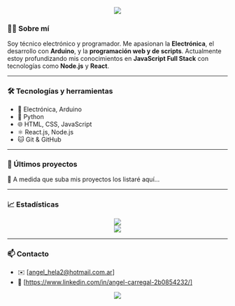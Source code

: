 <!-- Encabezado gráfico -->
<p align="center">
  <img src="https://capsule-render.vercel.app/api?type=waving&color=0:36d1dc,100:5b86e5&height=180&section=header&text=¡Hola!%20Soy%20Angel%20Carregal&fontSize=30&fontColor=ffffff" />
</p>

<!-- Presentación breve -->
### 👨‍💻 Sobre mí

Soy técnico electrónico y programador. Me apasionan la **Electrónica**, el desarrollo con **Arduino**, y la **programación web y de scripts**. Actualmente estoy profundizando mis conocimientos en **JavaScript Full Stack** con tecnologías como **Node.js** y **React**.

---

### 🛠 Tecnologías y herramientas

- 🔌 Electrónica, Arduino
- 🐍 Python
- 🌐 HTML, CSS, JavaScript
- ⚛️ React.js, Node.js
- 🐱 Git & GitHub

---

### 🚀 Últimos proyectos

🔧 A medida que suba mis proyectos los listaré aquí...

---

### 📈 Estadísticas

<p align="center">
  <img src="https://github-readme-stats.vercel.app/api?username=tu_usuario&show_icons=true&theme=radical" />
  <br/>
  <img src="https://github-readme-streak-stats.herokuapp.com/?user=tu_usuario&theme=radical" />
</p>

---

### 📫 Contacto

- ✉️ [angel_hela2@hotmail.com.ar]
- 🔗 [https://www.linkedin.com/in/angel-carregal-2b0854232/]

<p align="center">
  <img src="https://capsule-render.vercel.app/api?type=waving&color=0:36d1dc,100:5b86e5&height=100&section=footer"/>
</p>


<!--
**Galimberto/Galimberto** is a ✨ _special_ ✨ repository because its `README.md` (this file) appears on your GitHub profile.

Here are some ideas to get you started:

- 🔭 I’m currently working on ...
- 🌱 I’m currently learning ...
- 👯 I’m looking to collaborate on ...
- 🤔 I’m looking for help with ...
- 💬 Ask me about ...
- 📫 How to reach me: ...
- 😄 Pronouns: ...
- ⚡ Fun fact: ...
-->
